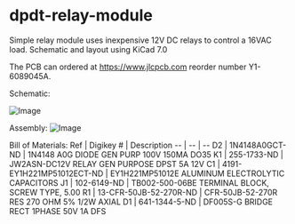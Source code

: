 # dpdt-relay-module
Simple relay module uses inexpensive 12V DC relays to control a 16VAC load.
Schematic and layout using KiCad 7.0

The PCB can ordered at https://www.jlcpcb.com reorder number Y1-6089045A.

Schematic:

![Image](https://user-images.githubusercontent.com/46403489/265878682-5065870d-e577-4260-862e-eeee2a5547b3.png)


Assembly:
![Image](https://user-images.githubusercontent.com/46403489/265878938-69e7a7b6-8c27-40cb-abd3-38be49de0361.png)


Bill of Materials:
Ref | Digikey 			# | Description
-- | -- | --
D2 | 1N4148A0GCT-ND | 1N4148 			A0G  DIODE GEN PURP 100V 150MA DO35
K1 | 255-1733-ND | JW2ASN-DC12V 			 RELAY GEN PURPOSE DPST 5A 12V
C1 | 4191-EY1H221MP51012ECT-ND | EY1H221MP51012E 			 ALUMINUM ELECTROLYTIC CAPACITORS
J1 | 102-6149-ND | TB002-500-06BE 			 TERMINAL BLOCK, SCREW TYPE, 5.00
R1 | 13-CFR-50JB-52-270R-ND | CFR-50JB-52-270R 			 RES 270 OHM 5% 1/2W AXIAL
D1 | 641-1344-5-ND | DF005S-G 			 BRIDGE RECT 1PHASE 50V 1A DFS

